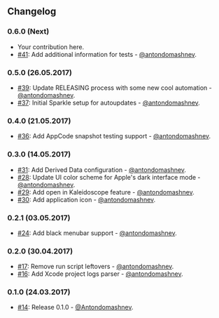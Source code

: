 ## Changelog

### 0.6.0 (Next)

* Your contribution here.
* [#41](https://github.com/Antondomashnev/FBSnapshotsViewer/pull/41): Add additional information for tests - [@antondomashnev](https://github.com/antondomashnev).

### 0.5.0 (26.05.2017)

* [#39](https://github.com/Antondomashnev/FBSnapshotsViewer/pull/39): Update RELEASING process with some new cool automation - [@antondomashnev](https://github.com/antondomashnev).
* [#37](https://github.com/Antondomashnev/FBSnapshotsViewer/pull/37): Initial Sparkle setup for autoupdates - [@antondomashnev](https://github.com/antondomashnev).

### 0.4.0 (21.05.2017)

* [#36](https://github.com/Antondomashnev/FBSnapshotsViewer/pull/36): Add AppCode snapshot testing support - [@antondomashnev](https://github.com/antondomashnev).

### 0.3.0 (14.05.2017)

* [#31](https://github.com/Antondomashnev/FBSnapshotsViewer/pull/31): Add Derived Data configuration - [@antondomashnev](https://github.com/antondomashnev).
* [#28](https://github.com/Antondomashnev/FBSnapshotsViewer/pull/28): Update UI color scheme for Apple's dark interface mode - [@antondomashnev](https://github.com/antondomashnev).
* [#29](https://github.com/Antondomashnev/FBSnapshotsViewer/pull/29): Add open in Kaleidoscope feature - [@antondomashnev](https://github.com/antondomashnev).
* [#30](https://github.com/Antondomashnev/FBSnapshotsViewer/pull/30): Add application icon - [@antondomashnev](https://github.com/antondomashnev).

### 0.2.1 (03.05.2017)

* [#24](https://github.com/Antondomashnev/FBSnapshotsViewer/pull/24): Add black menubar support - [@antondomashnev](https://github.com/antondomashnev).

### 0.2.0 (30.04.2017)

* [#17](https://github.com/Antondomashnev/FBSnapshotsViewer/pull/17): Remove run script leftovers - [@antondomashnev](https://github.com/antondomashnev).
* [#16](https://github.com/Antondomashnev/FBSnapshotsViewer/pull/16): Add Xcode project logs parser - [@antondomashnev](https://github.com/antondomashnev).

### 0.1.0 (24.03.2017)

* [#14](https://github.com/Antondomashnev/FBSnapshotsViewer/pull/14): Release 0.1.0 - [@Antondomashnev](https://github.com/Antondomashnev).
